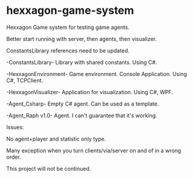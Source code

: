 # hexxagon-game-system
Hexxagon Game system for testing game agents.



Better start running with server, then agents, then visualizer.

ConstantsLibrary references need to be updated.



-ConstantsLibrary- Library with shared constants. Using C#.

-HexxagonEnvironment- Game environment. Console Application. Using C#, TCPClient.

-HexxagonVisualizer- Application for visualization. Using C#, WPF.

-Agent_Csharp- Empty C# agent. Can be used as a template.

-Agent_Raph v1.0- Agent. I can't guarantee that it's working.



Issues:

No agent+player and statistic only type.

Many exception when you turn clients/via/server on and of in a wrong order.



This project will not be continued.
